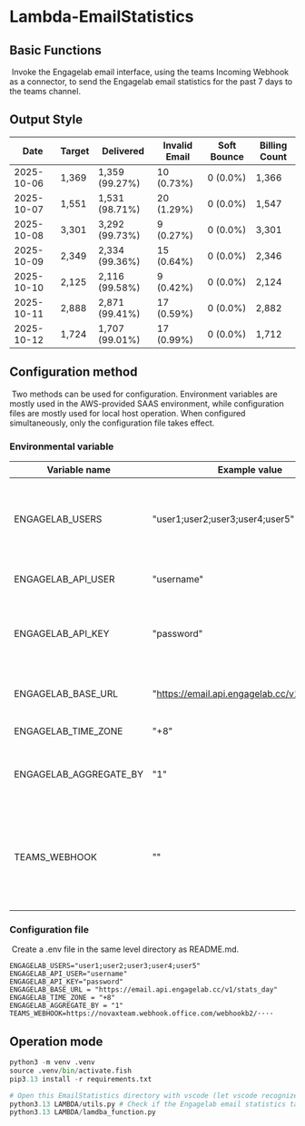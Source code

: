 # Lambda-EmailStatistics
## Basic Functions

​	Invoke the Engagelab email interface, using the teams Incoming Webhook as a connector, to send the Engagelab email statistics for the past 7 days to the teams channel.

## Output Style

| Date       | Target | Delivered      | Invalid Email | Soft Bounce | Billing Count |
|-------------|---------|----------------|----------------|--------------|----------------|
| 2025-10-06 | 1,369 | 1,359 (99.27%) | 10 (0.73%) | 0 (0.0%) | 1,366 |
| 2025-10-07 | 1,551 | 1,531 (98.71%) | 20 (1.29%) | 0 (0.0%) | 1,547 |
| 2025-10-08 | 3,301 | 3,292 (99.73%) | 9 (0.27%) | 0 (0.0%) | 3,301 |
| 2025-10-09 | 2,349 | 2,334 (99.36%) | 15 (0.64%) | 0 (0.0%) | 2,346 |
| 2025-10-10 | 2,125 | 2,116 (99.58%) | 9 (0.42%) | 0 (0.0%) | 2,124 |
| 2025-10-11 | 2,888 | 2,871 (99.41%) | 17 (0.59%) | 0 (0.0%) | 2,882 |
| 2025-10-12 | 1,724 | 1,707 (99.01%) | 17 (0.99%) | 0 (0.0%) | 1,712 |

## Configuration method

​	Two methods can be used for configuration. Environment variables are mostly used in the AWS-provided SAAS environment, while configuration files are mostly used for local host operation. When configured simultaneously, only the configuration file takes effect.

### Environmental variable

| Variable name          | Example value                                 | Note                                                         |
| ---------------------- | --------------------------------------------- | ------------------------------------------------------------ |
| ENGAGELAB_USERS        | "user1;user2;user3;user4;user5"               | Email statistics target user (recipient group or business identifier) |
| ENGAGELAB_API_USER     | "username"                                    | EngageLab platform API username                              |
| ENGAGELAB_API_KEY      | "password"                                    | API key for EngageLab platform, used for identity authentication |
| ENGAGELAB_BASE_URL     | "https://email.api.engagelab.cc/v1/stats_day" | EngageLab email statistics API address                       |
| ENGAGELAB_TIME_ZONE    | "+8"                                          | Time zone setting                                            |
| ENGAGELAB_AGGREGATE_BY | "1"                                           | Data Aggregation Granularity (1=Daily Statistics)            |
| TEAMS_WEBHOOK          | ""                                            | Microsoft Teams group robot incoming webhook address, used to send statistical results |

###  Configuration file

​	Create a .env file in the same level directory as README.md.

```
ENGAGELAB_USERS="user1;user2;user3;user4;user5"
ENGAGELAB_API_USER="username"
ENGAGELAB_API_KEY="password"
ENGAGELAB_BASE_URL = "https://email.api.engagelab.cc/v1/stats_day"
ENGAGELAB_TIME_ZONE = "+8"
ENGAGELAB_AGGREGATE_BY = "1"
TEAMS_WEBHOOK=https://novaxteam.webhook.office.com/webhookb2/····
```

## Operation mode

```python
python3 -m venv .venv
source .venv/bin/activate.fish 
pip3.13 install -r requirements.txt

# Open this EmailStatistics directory with vscode (let vscode recognize venu)
python3.13 LAMBDA/utils.py # Check if the Engagelab email statistics table is correct.
python3.13 LAMBDA/lamdba_function.py
```